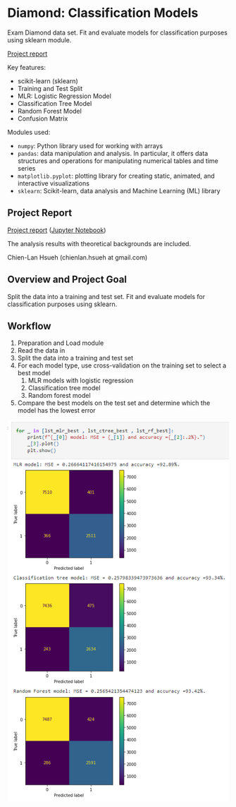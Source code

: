 # Diamond: Classification  Models

Exam Diamond data set. Fit and evaluate models for classification purposes using sklearn module.

[Project report](https://htmlpreview.github.io/?https://raw.githubusercontent.com/chsueh2/Diamond/main/classifying_v3.html)

Key features:

- scikit-learn (sklearn)
- Training and Test Split
- MLR: Logistic Regression Model
- Classification Tree Model
- Random Forest Model
- Confusion Matrix

Modules used:

- `numpy`: Python library used for working with arrays
- `pandas`: data manipulation and analysis. In particular, it offers data structures and operations for manipulating numerical tables and time series
- `matplotlib.pyplot`: plotting library for creating static, animated, and interactive visualizations
- `sklearn`: Scikit-learn, data analysis and Machine Learning (ML) library 

## Project Report

[Project report](https://htmlpreview.github.io/?https://raw.githubusercontent.com/chsueh2/Diamond/main/classifying_v3.html) ([Jupyter Notebook](./classifying_v3.ipynb))

The analysis results with theoretical backgrounds are included.

Chien-Lan Hsueh (chienlan.hsueh at gmail.com)

## Overview and Project Goal

Split the data into a training and test set. Fit and evaluate models for classification purposes using sklearn.

## Workflow

1. Preparation and Load module
2. Read the data in
3. Split the data into a training and test set
4. For each model type, use cross-validation on the training set to select a best model
   1. MLR models with logistic regression
   1. Classification tree model
   1. Random forest model
5. Compare the best models on the test set and determine which the model has the lowest error

![](comparison.png)